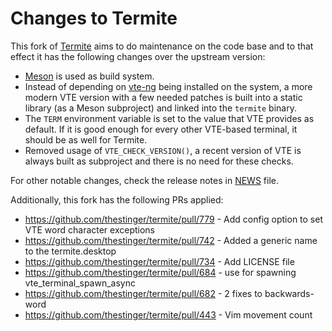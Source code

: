 # Changes to Termite

This fork of [Termite](https://github.com/thestinger/termite/) aims to do
maintenance on the code base and to that effect it has the following changes
over the upstream version:

- [Meson](https://mesonbuild.com) is used as build system.
- Instead of depending on [vte-ng](https://github.com/thestinger/vte-ng) being
  installed on the system, a more modern VTE version with a few needed patches
  is built into a static library (as a Meson subproject) and linked into the
  `termite` binary.
- The `TERM` environment variable is set to the value that VTE provides as
  default. If it is good enough for every other VTE-based terminal, it should
  be as well for Termite.
- Removed usage of `VTE_CHECK_VERSION()`, a recent version of VTE is always
  built as subproject and there is no need for these checks.

For other notable changes, check the release notes in [NEWS](NEWS.md) file.

Additionally, this fork has the following PRs applied:

- https://github.com/thestinger/termite/pull/779 - Add config option to set VTE word character exceptions
- https://github.com/thestinger/termite/pull/742 - Added a generic name to the termite.desktop
- https://github.com/thestinger/termite/pull/734 - Add LICENSE file
- https://github.com/thestinger/termite/pull/684 - use for spawning vte_terminal_spawn_async
- https://github.com/thestinger/termite/pull/682 - 2 fixes to backwards-word
- https://github.com/thestinger/termite/pull/443 - Vim movement count
